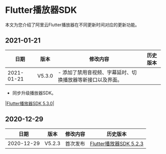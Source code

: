 # Flutter播放器SDK

本文为您介绍了阿里云Flutter播放器在不同更新时间对应的更新功能。

## 2021-01-21

|日期|版本|修改内容|历史版本|
|--|--|----|----|
|2021-01-21|V5.3.0|-   添加了禁用音视频、字幕延时、切换播放器等新接口以及界面。
-   同步升级播放器SDK。

|[Flutter播放器SDK 5.3.0](https://alivc-demo-cms.alicdn.com/versionProduct/sourceCode/playVideo/5.3.0/flutter_aliplayer_5.3.0.zip)|

## 2020-12-29

|日期|版本|修改内容|历史版本|
|--|--|----|----|
|2020-12-29|V5.2.3|首次发布|[Flutter播放器SDK 5.2.3](https://alivc-demo-cms.alicdn.com/versionProduct/sourceCode/playVideo/5.2.3/flutter_aliplayer_5.2.3.zip)|

